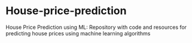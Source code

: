 # House-price-prediction
House Price Prediction using ML: Repository with code and resources for predicting house prices using machine learning algorithms
